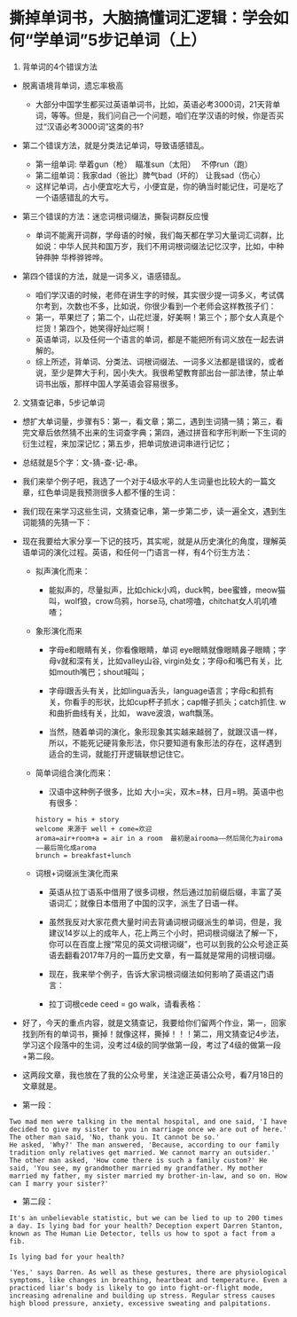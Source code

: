 # 撕掉单词书，大脑搞懂词汇逻辑：学会如何“学单词”5步记单词（上）
1. 背单词的4个错误方法
- 脱离语境背单词，遗忘率极高
    + 大部分中国学生都买过英语单词书，比如，英语必考3000词，21天背单词，等等。但是，我们问自己一个问题，咱们在学汉语的时候，你是否买过“汉语必考3000词”这类的书?

- 第二个错误方法，就是分类法记单词，导致语感错乱。
    + 第一组单词: 举着gun（枪）　瞄准sun（太阳）　 不停run（跑）
    + 第二组单词：我家dad（爸比）脾气bad（坏的） 让我sad（伤心）
    + 这样记单词，占小便宜吃大亏，小便宜是，你的确当时能记住，可是吃了一个语感错乱的大亏。

- 第三个错误的方法：迷恋词根词缀法，撕裂词群反应慢
    + 单词不能离开词群，学母语的时候，我们每天都在学习大量词汇词群，比如说：中华人民共和国万岁，我们不用词根词缀法记忆汉字，比如，中种钟茽肿 华桦骅铧哗。

- 第四个错误的方法，就是一词多义，语感错乱。
    + 咱们学汉语的时候，老师在讲生字的时候，其实很少提一词多义，考试偶尔考到，次数也不多，比如说，你很少看到一个老师会这样教孩子们：
    + 第一，苹果烂了；第二个，山花烂漫，好美啊！第三个；那个女人真是个烂货！第四个，她笑得好灿烂啊！
    + 英语单词，以及任何一个语言的单词，都是不能把所有词义放在一起去讲解的。
    + 综上所述，背单词、分类法、词根词缀法、一词多义法都是错误的，或者说，至少是弊大于利，因小失大。我很希望教育部出台一部法律，禁止单词书出版，那样中国人学英语会容易很多。

2. 文猜查记串，5步记单词
- 想扩大单词量，步骤有5：第一，看文章；第二，遇到生词猜一猜；第三，看完文章后依然猜不出来的生词查字典；第四，通过拼音和字形判断一下生词的衍生过程，来加深记忆；第五步，把单词放进词串进行记忆；

- 总结就是5个字：文-猜-查-记-串。
- 我们来举个例子吧，我选了一个对于4级水平的人生词量也比较大的一篇文章，红色单词是我预测很多人都不懂的生词：

- 我们现在来学习这些生词，文猜查记串，第一步第二步，读一遍全文，遇到生词能猜的先猜一下：
 
- 现在我要给大家分享一下记的技巧，其实呢，就是从历史演化的角度，理解英语单词的演化过程。英语，和任何一门语言一样，有4个衍生方法：

    + 拟声演化而来：
        * 能拟声的，尽量拟声，比如chick小鸡，duck鸭，bee蜜蜂，meow猫叫，wolf狼，crow乌鸦，horse马, chat唠嗑，chitchat女人叽叽喳喳；

    + 象形演化而来
        * 字母e和眼睛有关，你看像眼睛，单词 eye眼睛就像眼睛鼻子眼睛；字母v就和深有关，比如valley山谷, virgin处女；字母o和嘴巴有关，比如mouth嘴巴；shout喊叫；

        * 字母l跟舌头有关，比如lingua舌头，language语言；字母c和抓有关，你看手的形状，比如cup杯子抓水；cap帽子抓头；catch抓住. w和曲折曲线有关，比如， wave波浪，waft飘荡。

        * 当然，随着单词的演化，象形现象其实越来越弱了，就跟汉语一样，所以，不能死记硬背象形法，你只要知道有象形法的存在，这样遇到适合的生词，就能打开逻辑联想记住它。

    + 简单词组合演化而来：
        * 汉语中这种例子很多，比如 大小=尖，双木=林，日月=明。英语中也有很多：
        ```
        history = his + story
        welcome 来源于 well + come=欢迎
        aroma=air+room+a = air in a room  最初是airooma——然后简化为airoma——最后简化成aroma
        brunch = breakfast+lunch
        ```

    + 词根+词缀派生演化而来
        * 英语从拉丁语系中借用了很多词根，然后通过加前缀后缀，丰富了英语词汇；就像日本借用了中国的汉字，派生了日语一样。

        * 虽然我反对大家花费大量时间去背诵词根词缀派生的单词，但是，我建议14岁以上的成年人，花上两三个小时，把词根词缀法了解一下，你可以在百度上搜“常见的英文词根词缀”，也可以到我的公众号途正英语去翻看2017年7月的一篇历史文章，有一篇就是常用的词根词缀。

        * 现在，我来举个例子，告诉大家词根词缀法如何影响了英语这门语言：
        * 拉丁词根cede ceed = go walk，请看表格：
 
- 好了，今天的重点内容，就是文猜查记，我要给你们留两个作业，第一，回家找到所有的单词书，撕掉！就像这样，撕掉！！！第二，用文猜查记4步法，学习这个段落中的生词，没考过4级的同学做第一段，考过了4级的做第一段+第二段。

- 这两段文章，我也放在了我的公众号里，关注途正英语公众号，看7月18日的文章就是。

- 第一段：
```
Two mad men were talking in the mental hospital, and one said, 'I have decided to give my sister to you in marriage once we are out of here.'
The other man said, 'No, thank you. It cannot be so.'
He asked, 'Why?' The man answered, 'Because, according to our family tradition only relatives get married. We cannot marry an outsider.'
The other man asked, 'How come there is such a family custom?' He said, 'You see, my grandmother married my grandfather. My mother married my father, my sister married my brother-in-law, and so on. How can I marry your sister?' 
```
- 第二段：
```
It's an unbelievable statistic, but we can be lied to up to 200 times a day. Is lying bad for your health? Deception expert Darren Stanton, known as The Human Lie Detector, tells us how to spot a fact from a fib.

Is lying bad for your health?

'Yes,' says Darren. As well as these gestures, there are physiological symptoms, like changes in breathing, heartbeat and temperature. Even a practiced liar's body is likely to go into fight-or-flight mode, increasing adrenaline and building up stress. Regular stress causes high blood pressure, anxiety, excessive sweating and palpitations.
```
